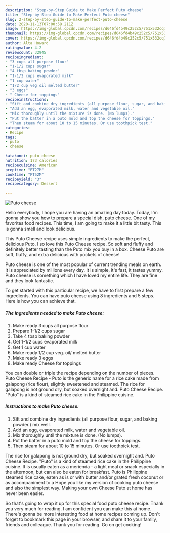 ```yaml
---
description: "Step-by-Step Guide to Make Perfect Puto cheese"
title: "Step-by-Step Guide to Make Perfect Puto cheese"
slug: 2-step-by-step-guide-to-make-perfect-puto-cheese
date: 2020-11-13T07:00:58.211Z
image: https://img-global.cpcdn.com/recipes/d646fd4b49c252c5/751x532cq70/puto-cheese-recipe-main-photo.jpg
thumbnail: https://img-global.cpcdn.com/recipes/d646fd4b49c252c5/751x532cq70/puto-cheese-recipe-main-photo.jpg
cover: https://img-global.cpcdn.com/recipes/d646fd4b49c252c5/751x532cq70/puto-cheese-recipe-main-photo.jpg
author: Alta Howard
ratingvalue: 4.2
reviewcount: 32945
recipeingredient:
- "3 cups all purpose flour"
- "1-1/2 cups sugar"
- "4 tbsp baking powder"
- "1-1/2 cups evaporated milk"
- "1 cup water"
- "1/2 cup veg oil melted butter"
- "3 eggs"
- " Cheese for toppings"
recipeinstructions:
- "Sift and combine dry ingredients (all purpose flour, sugar, and baking powder.) mix well."
- "Add an egg, evaporated milk, water and vegetable oil."
- "Mix thoroughly until the mixture is done. (No lumps)."
- "Put the batter in a puto mold and top the cheese for toppings."
- "Then steam for about 10 to 15 minutes. Or use toothpick test."
categories:
- Recipe
tags:
- puto
- cheese

katakunci: puto cheese 
nutrition: 173 calories
recipecuisine: American
preptime: "PT27M"
cooktime: "PT52M"
recipeyield: "3"
recipecategory: Dessert

---
```



![Puto cheese](https://img-global.cpcdn.com/recipes/d646fd4b49c252c5/751x532cq70/puto-cheese-recipe-main-photo.jpg)

Hello everybody, I hope you are having an amazing day today. Today, I'm gonna show you how to prepare a special dish, puto cheese. One of my favorites food recipes. This time, I am going to make it a little bit tasty. This is gonna smell and look delicious.

This Puto Cheese recipe uses simple ingredients to make the perfect, delicious Puto. I so love this Puto Cheese recipe. So soft and fluffy and definitely better tasting than the Puto mix you buy in a box. Cheese Puto are soft, fluffy, and extra delicious with pockets of cheese!

Puto cheese is one of the most popular of current trending meals on earth. It is appreciated by millions every day. It is simple, it's fast, it tastes yummy. Puto cheese is something which I have loved my entire life. They are fine and they look fantastic.


To get started with this particular recipe, we have to first prepare a few ingredients. You can have puto cheese using 8 ingredients and 5 steps. Here is how you can achieve that.

<!--inarticleads1-->

##### The ingredients needed to make Puto cheese:

1. Make ready 3 cups all purpose flour
1. Prepare 1-1/2 cups sugar
1. Take 4 tbsp baking powder
1. Get 1-1/2 cups evaporated milk
1. Get 1 cup water
1. Make ready 1/2 cup veg. oil/ melted butter
1. Make ready 3 eggs
1. Make ready  Cheese for toppings


You can double or triple the recipe depending on the number of pieces. Puto Cheese Recipe - Puto is the generic name for a rice cake made from galapong (rice flour), slightly sweetened and steamed. The rice for galapong is not ground dry, but soaked overnight and. Puto Cheese Recipe. &#34;Puto&#34; is a kind of steamed rice cake in the Philippine cuisine. 

<!--inarticleads2-->

##### Instructions to make Puto cheese:

1. Sift and combine dry ingredients (all purpose flour, sugar, and baking powder.) mix well.
1. Add an egg, evaporated milk, water and vegetable oil.
1. Mix thoroughly until the mixture is done. (No lumps).
1. Put the batter in a puto mold and top the cheese for toppings.
1. Then steam for about 10 to 15 minutes. Or use toothpick test.


The rice for galapong is not ground dry, but soaked overnight and. Puto Cheese Recipe. &#34;Puto&#34; is a kind of steamed rice cake in the Philippine cuisine. It is usually eaten as a merienda - a light meal or snack especially in the afternoon, but can also be eaten for breakfast. Puto is Philippine steamed rice cake, eaten as is or with butter and/or grated fresh coconut or as accompaniment to a Hope you like my version of cooking puto cheese and also the simplest way. Making your own Cheese Puto at home has never been easier. 

So that's going to wrap it up for this special food puto cheese recipe. Thank you very much for reading. I am confident you can make this at home. There's gonna be more interesting food at home recipes coming up. Don't forget to bookmark this page in your browser, and share it to your family, friends and colleague. Thank you for reading. Go on get cooking!
